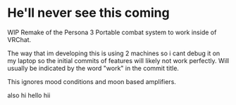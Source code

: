 # He'll never see this coming

WIP Remake of the Persona 3 Portable combat system to work inside of VRChat.

The way that im developing this is using 2 machines so i cant debug it on my laptop so the initial commits of features will likely not work perfectly. Will usually be indicated by the word "work" in the commit title.

This ignores mood conditions and moon based amplifiers.

also hi hello hii
